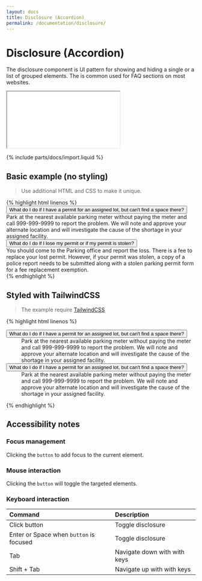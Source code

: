 ```yaml
---
layout: docs
title: Disclosure (Accordion)
permalink: /documentation/disclosure/
---
```


# Disclosure (Accordion)

The disclosure  component is UI pattern for showing and hiding a single or a list of grouped elements. 
The is common used for FAQ sections on most websites.   

<iframe class="w-full h-[550px] rounded-md" src="{{ "/iframes/disclosure.html" | absolute_url }}"></iframe>

{% include parts/docs/import.liquid %}

## Basic example (no styling)
> Use additional HTML and CSS to make it unique.
<div class="not-prose" markdown="0">
{% highlight html linenos  %}
<headless-disclosure>
  <button aria-controls="faq1_desc" aria-expanded="false" type="button">
    What do I do if I have a permit for an assigned lot, but can't find a space there?
  </button>
  <div id="faq1_desc">
    Park at the nearest available parking meter without paying the meter and call 999-999-9999 to report the
    problem. We will note and approve your alternate location and will
    investigate the cause of the shortage in your assigned facility.
  </div>
  <button aria-controls="faq2_desc" aria-expanded="false" type="button">
    What do I do if I lose my permit or if my permit is stolen?
  </button>
  <div id="faq2_desc">
    You should come to the Parking office and report the loss. There is a fee to replace your lost permit. However,
    if your permit was stolen, a copy of a police report needs
    to be submitted along with a stolen parking permit form for a fee replacement exemption.
  </div>
</headless-disclosure>
{% endhighlight %}
</div>


## Styled with TailwindCSS
> The example require [TailwindCSS](https://tailwindcss.com/)
<div class="not-prose" markdown="0">
{% highlight html linenos  %}
<headless-disclosure class="mx-auto w-full max-w-md rounded-md bg-white p-2">
  <dl class="faq">
    <dt>
      <button aria-controls="faq1_desc" aria-expanded="true" class="flex w-full rounded-md bg-blue-100 px-4 py-2 text-left text-sm font-medium text-blue-900 hover:bg-blue-200 focus:outline-none focus-visible:ring focus-visible:ring-blue-500 focus-visible:ring-opacity-75 mb-2" type="button">
        What do I do if I have a permit for an assigned lot, but can't find a space there?
      </button>
    </dt>
    <dd>
      <div class="px-4 pt-4 pb-2 text-sm text-gray-500" id="faq1_desc">
        Park at the nearest available parking meter without paying the meter and call 999-999-9999 to report the
        problem. We will note and approve your alternate location and will
        investigate the cause of the shortage in your assigned facility.
      </div>
    </dd>
    <dt>
      <button aria-controls="faq2_desc" aria-expanded="true" class="flex w-full rounded-md bg-blue-100 px-4 py-2 text-left text-sm font-medium text-blue-900 hover:bg-blue-200 focus:outline-none focus-visible:ring focus-visible:ring-blue-500 focus-visible:ring-opacity-75 mb-2" type="button">
        What do I do if I have a permit for an assigned lot, but can't find a space there?
      </button>
    </dt>
    <dd>
      <div class="px-4 pt-4 pb-2 text-sm text-gray-500" id="faq2_desc">
        Park at the nearest available parking meter without paying the meter and call 999-999-9999 to report the
        problem. We will note and approve your alternate location and will
        investigate the cause of the shortage in your assigned facility.
      </div>
    </dd>
    
  </dl>
</headless-disclosure>

{% endhighlight %}
</div>


## Accessibility notes
### Focus management
Clicking the ``button`` to add focus to the current element. 

### Mouse interaction
Clicking the ``button`` will toggle the targeted elements.

### Keyboard interaction

| Command                                   | Description                      |
|:------------------------------------------|:---------------------------------|
| Click button                              | Toggle disclosure                |
| Enter or Space when ``button`` is focused | Toggle disclosure                |
| Tab                                       | Navigate down with with keys     |
| Shift + Tab                               | Navigate up with with keys       |

